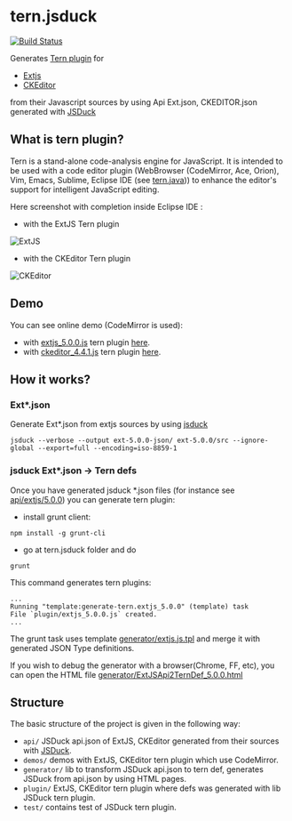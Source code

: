 tern.jsduck
===========

[![Build Status](https://secure.travis-ci.org/angelozerr/tern.jsduck.png)](http://travis-ci.org/angelozerr/tern.jsduck)

Generates [Tern plugin](http://ternjs.net/doc/manual.html#plugins) for 

 * [Extjs](http://www.sencha.com/products/extjs/) 
 * [CKEditor](http://ckeditor.com/) 
 
from their Javascript sources by using Api Ext.json, CKEDITOR.json generated with [JSDuck](https://github.com/senchalabs/jsduck)


## What is tern plugin?

Tern is a stand-alone code-analysis engine for JavaScript. It is intended to be used with a code editor plugin (WebBrowser (CodeMirror, Ace, Orion), Vim, Emacs, Sublime, Eclipse IDE (see [tern.java](https://github.com/angelozerr/tern.java))) to enhance the editor's support for intelligent JavaScript editing.

Here screenshot with completion inside Eclipse IDE : 

 * with the ExtJS Tern plugin
 
![ExtJS](https://github.com/angelozerr/tern.jsduck/wiki/images/EclipseIDE_ExtJSCompletion.png)

 * with the CKEditor Tern plugin
 
![CKEditor](https://github.com/angelozerr/tern.jsduck/wiki/images/EclipseIDE_CKEditorCompletion.png)

## Demo

You can see online demo (CodeMirror is used):

 * with [extjs_5.0.0.js](https://github.com/angelozerr/tern.jsduck/blob/master/plugin/extjs_5.0.0.js) tern plugin [here](http://codemirror-java.opensagres.eu.cloudbees.net/codemirror-javascript/demo/extjs.html).
 * with [ckeditor_4.4.1.js](https://github.com/angelozerr/tern.jsduck/blob/master/plugin/ckeditor_4.4.1.js) tern plugin [here](http://codemirror-java.opensagres.eu.cloudbees.net/codemirror-javascript/demo/ckeditor.html).

## How it works? 

### Ext*.json

Generate Ext*.json from extjs sources by using [jsduck](https://github.com/senchalabs/jsduck)

	jsduck --verbose --output ext-5.0.0-json/ ext-5.0.0/src --ignore-global --export=full --encoding=iso-8859-1
	
### jsduck Ext*.json -> Tern defs

Once you have generated jsduck *.json files (for instance see [api/extjs/5.0.0](https://github.com/angelozerr/tern.jsduck/tree/master/api/extjs/5.0.0)) you can generate tern plugin:

 * install grunt client:

```text
npm install -g grunt-cli
```

 * go at tern.jsduck folder and do

```text 
grunt
```
	
This command generates tern plugins:

```text
...
Running "template:generate-tern.extjs_5.0.0" (template) task
File `plugin/extjs_5.0.0.js` created.
...
```

The grunt task 	uses template [generator/extjs.js.tpl](https://github.com/angelozerr/tern.jsduck/blob/master/generator/extjs.js.tpl) and merge it with generated JSON Type definitions.

If you wish to debug the generator with a browser(Chrome, FF, etc), you can open the HTML file [generator/ExtJSApi2TernDef_5.0.0.html](https://github.com/angelozerr/tern.jsduck/blob/master/generator/ExtJSApi2TernDef_5.0.0.html)

## Structure

The basic structure of the project is given in the following way:

* `api/` JSDuck api.json of ExtJS, CKEditor generated from their sources with [JSDuck](https://github.com/senchalabs/jsduck).
* `demos/` demos with ExtJS, CKEditor tern plugin which use CodeMirror.
* `generator/` lib to  transform JSDuck api.json to tern def, generates JSDuck from api.json by using HTML pages.
* `plugin/` ExtJS, CKEditor tern plugin where defs was generated with lib JSDuck tern plugin. 
* `test/` contains test of JSDuck tern plugin.
